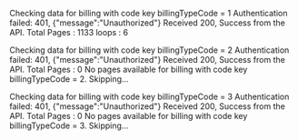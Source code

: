 
Checking data for billing with code key billingTypeCode = 1
Authentication failed: 401, {"message":"Unauthorized"}
Received 200, Success from the API.
Total Pages : 1133
 loops : 6

Checking data for billing with code key billingTypeCode = 2
Authentication failed: 401, {"message":"Unauthorized"}
Received 200, Success from the API.
Total Pages : 0
No pages available for billing with code key billingTypeCode = 2. Skipping...

Checking data for billing with code key billingTypeCode = 3
Authentication failed: 401, {"message":"Unauthorized"}
Received 200, Success from the API.
Total Pages : 0
No pages available for billing with code key billingTypeCode = 3. Skipping...
